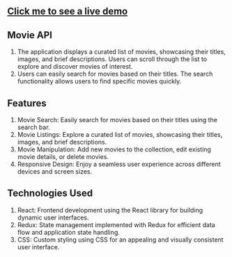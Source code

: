 ## [Click me to see a live demo](chandanmovieapi.netlify.app/)
## Movie API
1. The application displays a curated list of movies, showcasing their titles, images, and brief descriptions. Users can scroll through the list    to explore and discover movies of interest.
2. Users can easily search for movies based on their titles. The search functionality allows users to find specific movies quickly.

## Features
1. Movie Search: Easily search for movies based on their titles using the search bar.
2. Movie Listings: Explore a curated list of movies, showcasing their titles, images, and brief descriptions.
3. Movie Manipulation: Add new movies to the collection, edit existing movie details, or delete movies.
4. Responsive Design: Enjoy a seamless user experience across different devices and screen sizes.

## Technologies Used
1. React: Frontend development using the React library for building dynamic user interfaces.
2. Redux: State management implemented with Redux for efficient data flow and application state handling.
3. CSS: Custom styling using CSS for an appealing and visually consistent user interface.


